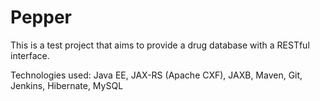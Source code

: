 Pepper
======

This is a test project that aims to provide a drug database with a RESTful
interface.

Technologies used: Java EE, JAX-RS (Apache CXF), JAXB, Maven, Git, Jenkins,
Hibernate, MySQL
